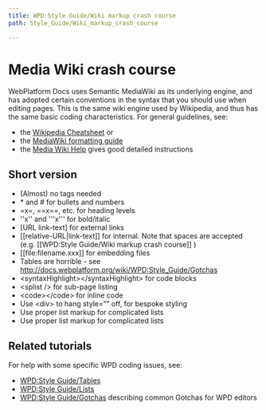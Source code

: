 ```yaml
---
title: WPD:Style Guide/Wiki markup crash course
path: Style_Guide/Wiki_markup_crash_course

---
```

<h1><span class="mw-headline" id="Media_Wiki_crash_course">Media Wiki crash course</span></h1>
<p>WebPlatform Docs uses Semantic MediaWiki as its underlying engine, and has adopted certain conventions in the syntax that you should use when editing pages. This is the same wiki engine used by Wikipedia, and thus has the same basic coding characteristics. For general guidelines, see:
</p>
<ul><li> the <a rel="nofollow" class="external text" href="http://en.wikipedia.org/wiki/Wikipedia:Cheatsheet">Wikipedia Cheatsheet</a> or</li>
<li> the <a class="external text" href="http://www.mediawiki.org/wiki/Help:Formatting">MediaWiki formatting guide</a></li>
<li> the <a class="external text" href="http://www.mediawiki.org/wiki/Help:Contents">Media Wiki Help</a> gives good detailed instructions</li></ul>
<h2><span class="mw-headline" id="Short_version">Short version</span></h2>
<ul><li> (Almost) no tags needed</li>
<li> * and # for bullets and numbers</li>
<li> =x=, ==x==, etc. for heading levels</li>
<li> &#39;&#39;x&#39;&#39; and &#39;&#39;&#39;x&#39;&#39;&#39; for bold/italic</li>
<li> &#91;URL link-text&#93; for external links</li>
<li> &#91;&#91;relative-URL|link-text&#93;&#93; for internal. Note that spaces are accepted (e.g. &#91;&#91;WPD:Style Guide/Wiki markup crash course&#93;&#93; )</li>
<li> &#91;&#91;file:filename.xxx&#93;&#93; for embedding files</li>
<li> Tables are horrible - see <a rel="nofollow" class="external free" href="http://docs.webplatform.org/wiki/WPD:Style_Guide/Gotchas">http://docs.webplatform.org/wiki/WPD:Style_Guide/Gotchas</a></li>
<li> &#60;syntaxHighlight&#62;&#60;/syntaxHighlight&#62; for code blocks</li>
<li> &#60;splist&#160;/&#62; for sub-page listing</li>
<li> &#60;code&#62;&#60;/code&#62; for inline code</li>
<li> Use &#60;div&#62; to hang style=”” off, for bespoke styling</li>
<li> Use proper list markup for complicated lists</li>
<li> Use proper list markup for complicated lists</li></ul>
<h2><span class="mw-headline" id="Related_tutorials">Related tutorials</span></h2>
<p>For help with some specific WPD coding issues, see:
</p>
<ul><li> <a href="/wiki/WPD:Style_Guide/Tables" title="WPD:Style Guide/Tables">WPD:Style Guide/Tables</a></li>
<li> <a href="/wiki/WPD:Style_Guide/Lists" title="WPD:Style Guide/Lists">WPD:Style Guide/Lists</a> </li>
<li> <a href="/wiki/WPD:Style_Guide/Gotchas" title="WPD:Style Guide/Gotchas">WPD:Style Guide/Gotchas</a> describing common Gotchas for WPD editors</li></ul>

<!-- Saved in parser cache with key wpwiki:pcache:idhash:11207-0!*!0!!*!*!*!esi=1 and timestamp 20150810200041 and revision id 38467
 -->
